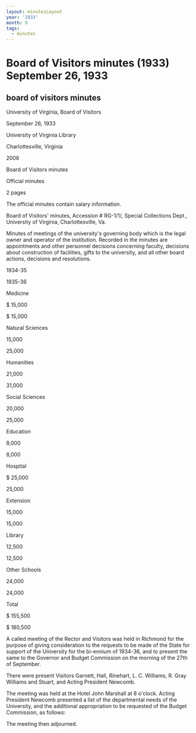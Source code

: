 ```yaml
---
layout: minutesLayout
year: '1933'
month: 9
tags:
  - minutes
---
```

Board of Visitors minutes (1933) September 26, 1933
===================================================

board of visitors minutes
-------------------------

University of Virginia, Board of Visitors

September 26, 1933

University of Virginia Library

Charlottesville, Virginia

2006

Board of Visitors minutes

Official minutes

2 pages

The official minutes contain salary information.

Board of Visitors' minutes, Accession # RG-1/1/, Special Collections Dept., University of Virginia, Charlottesville, Va.

Minutes of meetings of the university's governing body which is the legal owner and operator of the institution. Recorded in the minutes are appointments and other personnel decisions concerning faculty, decisions about construction of facilities, gifts to the university, and all other board actions, decisions and resolutions.

1934-35

1935-36

Medicine

$ 15,000

$ 15,000

Natural Sciences

15,000

25,000

Humanities

21,000

31,000

Social Sciences

20,000

25,000

Education

8,000

8,000

Hospital

$ 25,000

25,000

Extension

15,000

15,000

Library

12,500

12,500

Other Schools

24,000

24,000

Total

$ 155,500

$ 180,500

A called meeting of the Rector and Visitors was held in Richmond for the purpose of giving consideration to the requests to be made of the State for support of the University for the bi-ennium of 1934-36, and to present the same to the Governor and Budget Commission on the morning of the 27th of September.

There were present Visitors Garnett, Hall, Rinehart, L. C. Williams, R. Gray Williams and Stuart, and Acting President Newcomb.

The meeting was held at the Hotel John Marshall at 8 o'clock. Acting President Newcomb presented a list of the departmental needs of the University, and the additional appropriation to be requested of the Budget Commission, as follows:

The meeting then adjourned.
